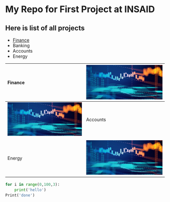 # My Repo for First Project at INSAID

## Here is list of all projects

- [Finance](https://github.com/MaheshVBhor/PythonPractice/tree/master/finance-project "Finance")
- Banking
- Accounts
- Energy

| Finance  |[![Finance](https://raw.githubusercontent.com/MaheshVBhor/PythonPractice/master/images/5-0_finance_1366%5B1%5D.jpg "Finance")](https://raw.githubusercontent.com/MaheshVBhor/PythonPractice/master/images/5-0_finance_1366%5B1%5D.jpg "Finance")   |
| :------------ | :------------ |
|  [![Account](https://raw.githubusercontent.com/MaheshVBhor/PythonPractice/master/images/5-0_finance_1366%5B1%5D.jpg "Account")](https://raw.githubusercontent.com/MaheshVBhor/PythonPractice/master/images/5-0_finance_1366%5B1%5D.jpg "Account") | Accounts  |
|   |   |
|  Energy |[![Energy](https://raw.githubusercontent.com/MaheshVBhor/PythonPractice/master/images/5-0_finance_1366%5B1%5D.jpg "Energy")](https://raw.githubusercontent.com/MaheshVBhor/PythonPractice/master/images/5-0_finance_1366%5B1%5D.jpg "Energy")   |


```python
for i in range(0,100,3):
	print('hello')
Print('done')
